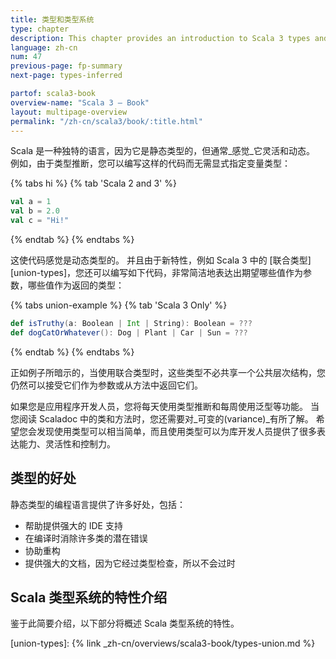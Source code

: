 ```yaml
---
title: 类型和类型系统
type: chapter
description: This chapter provides an introduction to Scala 3 types and the type system.
language: zh-cn
num: 47
previous-page: fp-summary
next-page: types-inferred

partof: scala3-book
overview-name: "Scala 3 — Book"
layout: multipage-overview
permalink: "/zh-cn/scala3/book/:title.html"
---
```



Scala 是一种独特的语言，因为它是静态类型的，但通常_感觉_它灵活和动态。
例如，由于类型推断，您可以编写这样的代码而无需显式指定变量类型：

{% tabs hi %}
{% tab 'Scala 2 and 3' %}
```scala
val a = 1
val b = 2.0
val c = "Hi!"
```
{% endtab %}
{% endtabs %}

这使代码感觉是动态类型的。
并且由于新特性，例如 Scala 3 中的 [联合类型][union-types]，您还可以编写如下代码，非常简洁地表达出期望哪些值作为参数，哪些值作为返回的类型：

{% tabs union-example %}
{% tab 'Scala 3 Only' %}
```scala
def isTruthy(a: Boolean | Int | String): Boolean = ???
def dogCatOrWhatever(): Dog | Plant | Car | Sun = ???
```
{% endtab %}
{% endtabs %}

正如例子所暗示的，当使用联合类型时，这些类型不必共享一个公共层次结构，您仍然可以接受它们作为参数或从方法中返回它们。

如果您是应用程序开发人员，您将每天使用类型推断和每周使用泛型等功能。
当您阅读 Scaladoc 中的类和方法时，您还需要对_可变的(variance)_有所了解。
希望您会发现使用类型可以相当简单，而且使用类型可以为库开发人员提供了很多表达能力、灵活性和控制力。

## 类型的好处

静态类型的编程语言提供了许多好处，包括：

- 帮助提供强大的 IDE 支持
- 在编译时消除许多类的潜在错误
- 协助重构
- 提供强大的文档，因为它经过类型检查，所以不会过时

## Scala 类型系统的特性介绍

鉴于此简要介绍，以下部分将概述 Scala 类型系统的特性。

[union-types]: {% link _zh-cn/overviews/scala3-book/types-union.md %}
